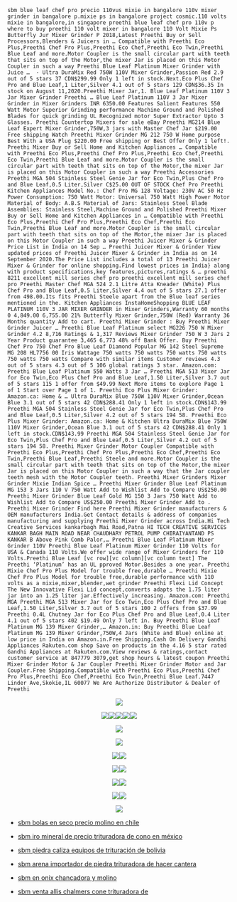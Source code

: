 
```
sbm blue leaf chef pro precio 110vus mixie in bangalore 110v mixer grinder in bangalore p.mixie ps in bangalore project cosmic.110 volts mixie in bangalore,in singapore preethi blue leaf chef pro 110v p where to buy preethi 110 volt mixer in bangalore 110 Volt Mixie Ps Butterfly Jur Mixer Grinder P 2018,Latest Preethi Buy or Sell Processors,Blenders & Juicers in … Compatible with Preethi Eco Plus,Preethi Chef Pro Plus,Preethi Eco Chef,Preethi Eco Twin,Preethi Blue Leaf and more.Motor Coupler is the small circular part with teeth that sits on top of the Motor,the mixer Jar is placed on this Motor Coupler in such a way Preethi Blue Leaf Platinum Mixer Grinder with Juice …  · Ultra DuraMix Red 750W 110V Mixer Grinder,Passion Red 2.9 out of 5 stars 37 CDN$299.99 Only 1 left in stock.Next.Eco Plus Chef Pro and Blue Leaf,1 Liter,Silver 4.1 out of 5 stars 129 CDN$36.35 In stock on August 11,2020.Preethi Mixer Jar,1. Blue Leaf Platinum 110V 3 Jar Mixer Grinder Preethi … Blue Leaf Platinum 110V 3 Jar Mixer Grinder in Mixer Grinders INR 6350.00 Features Salient Features 550 Watt Motor Superior Grinding performance Machine Ground and Polished Blades for quick grinding UL Recognized motor Super Extractor Upto 3 Glasses. Preethi Countertop Mixers for sale eBay Preethi MG214 Blue Leaf Expert Mixer Grinder,750W,3 jars with Master Chef Jar $219.00 Free shipping Watch Preethi Mixer Grinder MG 212 750 W Home purpose Best With a USA Plug $220.00 Free shipping or Best Offer Only 1 left!. Preethi Mixer Buy or Sell Home and Kitchen Appliances … Compatible with Preethi Eco Plus,Preethi Chef Pro Plus,Preethi Eco Chef,Preethi Eco Twin,Preethi Blue Leaf and more.Motor Coupler is the small circular part with teeth that sits on top of the Motor,the mixer Jar is placed on this Motor Coupler in such a way Preethi Accessories Preethi MGA 504 Stainless Steel Genie Jar for Eco Twin,Plus Chef Pro and Blue Leaf,0.5 Liter,Silver C$25.00 OUT OF STOCK Chef Pro Preethi Kitchen Appliances Model No.: Chef Pro MG 128 Voltage: 230V AC 50 Hz Power Consumption: 750 Watt Motor: Universal 750 Watt High Power Motor Material of Body: A.B.S Material of Jars: Stainless Steel Blade Assemblies: Stainless Steel,Machine Ground and Polished Preethi Mixer Buy or Sell Home and Kitchen Appliances in … Compatible with Preethi Eco Plus,Preethi Chef Pro Plus,Preethi Eco Chef,Preethi Eco Twin,Preethi Blue Leaf and more.Motor Coupler is the small circular part with teeth that sits on top of the Motor,the mixer Jar is placed on this Motor Coupler in such a way Preethi Juicer Mixer & Grinder Price List in India on 14 Sep … Preethi Juicer Mixer & Grinder View updated prices of Preethi Juicer Mixer & Grinder in India as on 14 September 2020.The Price List includes a total of 13 Preethi Juicer Mixer & Grinder for online shopping.Find lowest prices in India} along with product specifications,key features,pictures,ratings & … preethi 8211 excellent mill series chef pro preethi excellent mill series chef pro Preethi Master Chef MGA 524 2.1 Litre Atta Kneader (White) Plus Chef Pro and Blue Leaf,0.5 Liter,Silver 4.4 out of 5 stars 27.1 offer from 498.00.Its fits Preethi Steele apart from the Blue leaf series mentioned in the. Kitchen Appliances InstaHomeShopping BLUE LEAF PLATINUM 110V 3 JAR MIXER GRINDER in Mixer Grinders,Warranty 60 months 0 4,849.00 6,755.00 21% Butterfly Mixer Grinder,750W (Red) Warranty 36 Months quantity Add to cart. Preethi Mixer Grinder : Buy Preethi Mixer Grinder Juicer … Preethi Blue Leaf Platinum select MG226 750 W Mixer Grinder 4.2 8,716 Ratings & 1,317 Reviews Mixer Grinder 750 W 3 Jars 2 Year Product guarantee 3,465 6,773 48% off Bank Offer. Buy Preethi Chef Pro 750 Chef Pro Blue Leaf Diamond Popular MG 142 Steel Supreme MG 208 HL7756 00 Iris Wattage 750 watts 750 watts 750 watts 750 watts 750 watts 750 watts Compare with similar items Customer reviews 4.3 out of 5 stars 4.3 out of 5 106 global ratings 3 star. Amazon.com: Preethi Blue Leaf Platinum 550 Watts 3 Jar … Preethi MGA 513 Mixer Jar for Eco Twin,Eco Plus Chef Pro and Blue Leaf,1.50 Liter,Silver 3.7 out of 5 stars 115 1 offer from $49.99 Next More items to explore Page 1 of 1 Start over Page 1 of 1. Preethi Eco Plus Mixer Grinder: Amazon.ca: Home & … Ultra DuraMix Blue 750W 110V Mixer Grinder,Ocean Blue 3.1 out of 5 stars 42 CDN$288.41 Only 1 left in stock.CDN$143.99 Preethi MGA 504 Stainless Steel Genie Jar for Eco Twin,Plus Chef Pro and Blue Leaf,0.5 Liter,Silver 4.2 out of 5 stars 194 58. Preethi Eco Plus Mixer Grinder: Amazon.ca: Home & Kitchen Ultra DuraMix Blue 750W 110V Mixer Grinder,Ocean Blue 3.1 out of 5 stars 42 CDN$288.41 Only 1 left in stock.CDN$143.99 Preethi MGA 504 Stainless Steel Genie Jar for Eco Twin,Plus Chef Pro and Blue Leaf,0.5 Liter,Silver 4.2 out of 5 stars 194 58. Preethi Mixer Grinder Motor Coupler Compatible with Preethi Eco Plus,Preethi Chef Pro Plus,Preethi Eco Chef,Preethi Eco Twin,Preethi Blue Leaf,Preethi Steele and more.Motor Coupler is the small circular part with teeth that sits on top of the Motor,the mixer Jar is placed on this Motor Coupler in such a way that the Jar coupler teeth mesh with the Motor Coupler teeth. Preethi Mixer Grinders Mixer Grinder Mixie Indian Spice … Preethi Mixer Grinder Blue Leaf Platinum MG 153 3 Jars 110 V 750 Watt Add to Wishlist Add to Compare US$250.00 Preethi Mixer Grinder Blue Leaf Gold MG 150 3 Jars 750 Watt Add to Wishlist Add to Compare US$250.00 Preethi Mixer Grinder Add to . Preethi Mixer Grinder Find here Preethi Mixer Grinder manufacturers & OEM manufacturers India.Get Contact details & address of companies manufacturing and supplying Preethi Mixer Grinder across India.Hi Tech Creative Services kankarbagh Mai Road,Patna HI TECH CREATIVE SERVICES KANKAR BAGH MAIN ROAD NEAR CHAUDHARY PETROL PUMP CHIRAIYANTAND PS KANKAR B Above Pink Comb Palor,… Preethi Blue Leaf Platinum Mixer Grinder 110V Preethi Blue Leaf Platinum Mixer Grinder 110 Volts for USA & Canada 110 Volts.We offer wide range of Mixer Grinders for 110 Volts.Preethi Blue Leaf [vc row][vc column][vc column text] The Preethi ‘Platinum’ has an UL pproved Motor.Besides a one year. Preethi Mixie Chef Pro Plus Model for trouble free,durable … Preethi Mixie Chef Pro Plus Model for trouble free,durable performance with 110 volts as a mixie,mixer,blender,wet grinder Preethi Flexi Lid Concept The New Innovative Flexi Lid concept,converts adapts the 1.75 liter jar into an 1.25 liter jar.Effectively increasing. Amazon.com: Preethi MGA Preethi MGA 513 Mixer Jar for Eco Twin,Eco Plus Chef Pro and Blue Leaf,1.50 Liter,Silver 3.7 out of 5 stars 100 2 offers from $37.99 Preethi 0.4L Chutney Jar for Eco Plus Chef Pro and Blue Leaf,0.4 Liter 4.1 out of 5 stars 402 $19.49 Only 7 left in. Buy Preethi Blue Leaf Platinum MG 139 Mixer Grinder,… Amazon.in: Buy Preethi Blue Leaf Platinum MG 139 Mixer Grinder,750W,4 Jars (White and Blue) online at low price in India on Amazon.in.Free Shipping.Cash On Delivery Gandhi Appliances Rakuten.com shop Save on products in the 4.16 5 star rated Gandhi Appliances at Rakuten.com.View reviews & ratings,contact customer service at 847779 3079,get shop hours & latest coupon Preethi Mixer Grinder Motor & Jar Coupler Preethi Mixer Grinder Motor and Jar Coupler.Free Shipping.Compatible with Preethi Eco Plus,Preethi Chef Pro Plus,Preethi Eco Chef,Preethi Eco Twin,Preethi Blue Leaf.7447 Linder Ave,Skokie,IL 60077 We Are Authorize Distributor & Dealer of Preethi 
```

<div align="center">

<a href="https://es-crusher.shibang-china.com/github&k=sbm+blue+leaf+chef+pro+precio+110v"><img src="https://static.shibang-china.com/es/crusher/logo.jpg"></a>

<a href="https://es-crusher.shibang-china.com/github&k=sbm+blue+leaf+chef+pro+precio+110v"><img src="https://static.shibang-china.com/es/crusher/index.jpg"></a><a href="https://es-crusher.shibang-china.com/material.htmlgithub&k=sbm+blue+leaf+chef+pro+precio+110v"><img src="https://static.shibang-china.com/es/crusher/material.jpg"></a><a href="https://es-crusher.shibang-china.com/application.htmlgithub&k=sbm+blue+leaf+chef+pro+precio+110v"><img src="https://static.shibang-china.com/es/crusher/application.jpg"></a><a href="https://es-crusher.shibang-china.com/aboutus.htmlgithub&k=sbm+blue+leaf+chef+pro+precio+110v"><img src="https://static.shibang-china.com/es/crusher/aboutus.jpg"></a><a href="https://es-crusher.shibang-china.com/contact.htmlgithub&k=sbm+blue+leaf+chef+pro+precio+110v"><img src="https://static.shibang-china.com/es/crusher/contact.jpg"></a>

<a href="https://es-crusher.shibang-china.com/github&k=sbm+blue+leaf+chef+pro+precio+110v"><img src="https://static.shibang-china.com/es/crusher/banner.jpg"></a>

<a href="https://swt.shibang-china.com/github&k=sbm+blue+leaf+chef+pro+precio+110v"><img src="https://static.shibang-china.com/es/crusher/text.jpg"></a>

<a href="https://swt.shibang-china.com/github&k=sbm+blue+leaf+chef+pro+precio+110v"><img src="https://static.shibang-china.com/es/crusher/chat.jpg"></a><a href="https://es-crusher.shibang-china.com/contact.htmlgithub&k=sbm+blue+leaf+chef+pro+precio+110v"><img src="https://static.shibang-china.com/es/crusher/message.jpg"></a>

<a href="https://es-crusher.shibang-china.com/products/pe.htmlgithub&k=sbm+blue+leaf+chef+pro+precio+110v"><img src="https://static.shibang-china.com/es/crusher/pe.jpg"></a><a href="https://es-crusher.shibang-china.com/products/pf.htmlgithub&k=sbm+blue+leaf+chef+pro+precio+110v"><img src="https://static.shibang-china.com/es/crusher/pf.jpg"></a>

<a href="https://es-crusher.shibang-china.com/products/hpt.htmlgithub&k=sbm+blue+leaf+chef+pro+precio+110v"><img src="https://static.shibang-china.com/es/crusher/hpt.jpg"></a><a href="https://es-crusher.shibang-china.com/products/vsi.htmlgithub&k=sbm+blue+leaf+chef+pro+precio+110v"><img src="https://static.shibang-china.com/es/crusher/vsi.jpg"></a>

<a href="https://es-crusher.shibang-china.com/products/klv.htmlgithub&k=sbm+blue+leaf+chef+pro+precio+110v"><img src="https://static.shibang-china.com/es/crusher/klv.jpg"></a><a href="https://es-crusher.shibang-china.com/products/portable.htmlgithub&k=sbm+blue+leaf+chef+pro+precio+110v"><img src="https://static.shibang-china.com/es/crusher/portable.jpg"></a>

<a href="https://swt.shibang-china.com/github&k=sbm+blue+leaf+chef+pro+precio+110v"><img src="https://static.shibang-china.com/es/crusher/case.jpg"></a>

</div>


* [sbm bolas en seco precio molino en chile](sbm%20bolas%20en%20seco%20precio%20molino%20en%20chile.md)

* [sbm iro mineral de precio trituradora de cono en méxico](sbm%20iro%20mineral%20de%20precio%20trituradora%20de%20cono%20en%20m%C3%A9xico.md)

* [sbm piedra caliza equipos de trituración de bolivia](sbm%20piedra%20caliza%20equipos%20de%20trituraci%C3%B3n%20de%20bolivia.md)

* [sbm arena importador de piedra trituradora de hacer cantera](sbm%20arena%20importador%20de%20piedra%20trituradora%20de%20hacer%20cantera.md)

* [sbm en onix chancadora y molino](sbm%20en%20onix%20chancadora%20y%20molino.md)

* [sbm venta allis chalmers cone trituradora de](sbm%20venta%20allis%20chalmers%20cone%20trituradora%20de.md)